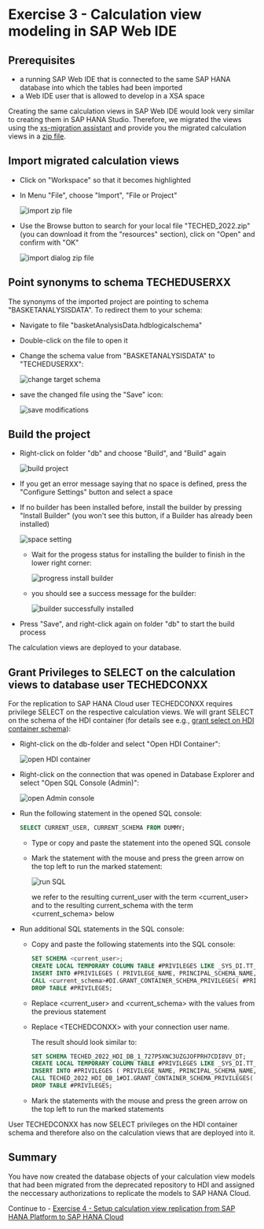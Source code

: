 # Exercise 3 - Calculation view modeling in SAP Web IDE

## Prerequisites

- a running SAP Web IDE that is connected to the same SAP HANA database into which the tables had been imported
- a Web IDE user that is allowed to develop in a XSA space

Creating the same calculation views in SAP Web IDE would look very similar to creating them in SAP HANA Studio. Therefore, we migrated the views using the [xs-migration assistant](https://help.sap.com/docs/SAP_HANA_PLATFORM/58d81eb4c9bc4899ba972c9fe7a1a115/5775fac4200441589c12a5421d0bcb1e.html) and provide you the migrated calculation views in a [zip file](/exercises/resources/TECHED_2022.zip).

## Import migrated calculation views

- Click on "Workspace" so that it becomes highlighted

- In Menu "File", choose "Import", "File or Project"

    ![import zip file](./images/importZip.png)

- Use the Browse button to search for your local file "TECHED_2022.zip" (you can download it from the "resources" section), click on "Open" and confirm with "OK"

    ![import dialog zip file](./images/importDialogZip.png)

## Point synonyms to schema TECHEDUSERXX

The synonyms of the imported project are pointing to schema "BASKETANALYSISDATA". To redirect them to your schema:

- Navigate to file "basketAnalysisData.hdblogicalschema"
- Double-click on the file to open it
- Change the schema value from "BASKETANALYSISDATA" to "TECHEDUSERXX":

    ![change target schema](./images/changeTargetSchema.png)

- save the changed file using the "Save" icon:

    ![save modifications](./images/save.png)


## Build the project

- Right-click on folder "db" and choose "Build", and "Build" again

    ![build project](./images/buildProject.png)

- If you get an error message saying that no space is defined, press the "Configure Settings" button and select a space

- If no builder has been installed before, install the builder by pressing "Install Builder" (you won't see this button, if a Builder has already been installed)

    ![space setting](./images/spaceSetting.png)

    - Wait for the progess status for installing the builder to finish in the lower right corner:

        ![progress  install builder](./images/installBuilderProgressBar.png)

    - you should see a success message for the builder:

        ![builder successfully installed](./images/builderInstallSuccess.png)

- Press "Save", and right-click again on folder "db" to start the build process

The calculation views are deployed to your database.

## Grant Privileges to SELECT on the calculation views to database user TECHEDCONXX

For the replication to SAP HANA Cloud user TECHEDCONXX requires privilege SELECT on the respective calculation views. We will grant SELECT on the schema of the HDI container (for details see e.g., [grant select on HDI container schema](https://help.sap.com/docs/HANA_CLOUD_DATABASE/c2cc2e43458d4abda6788049c58143dc/14ccad20b2b64190b269a488e0f44cbc.html?locale=en-US)):

- Right-click on the db-folder and select "Open HDI Container":

    ![open HDI container](./images/openHDIContainer.png)

- Right-click on the connection that was opened in Database Explorer and select "Open SQL Console (Admin)":

    ![open Admin console](./images/openAsHDIAdmin.png)

- Run the following statement in the opened SQL console:

    ```SQL
    SELECT CURRENT_USER, CURRENT_SCHEMA FROM DUMMY;
    ```
    - Type or copy and paste the statement into the opened SQL console
    - Mark the statement with the mouse and press the green arrow on the top left to run the marked statement:

        ![run SQL](./images/runSQLStatement.png)

        we refer to the resulting current_user with the term \<current_user\> and to the resulting current_schema with the term \<current_schema\> below

- Run additional SQL statements in the SQL console:

    - Copy and paste the following statements into the SQL console:
        ```SQL
        SET SCHEMA <current_user>;
        CREATE LOCAL TEMPORARY COLUMN TABLE #PRIVILEGES LIKE _SYS_DI.TT_SCHEMA_PRIVILEGES; 
        INSERT INTO #PRIVILEGES ( PRIVILEGE_NAME, PRINCIPAL_SCHEMA_NAME, PRINCIPAL_NAME ) VALUES ( 'SELECT', '', '<TECHEDCONXX>' );
        CALL <current_schema>#DI.GRANT_CONTAINER_SCHEMA_PRIVILEGES( #PRIVILEGES, _SYS_DI.T_NO_PARAMETERS, ?, ?, ?);
        DROP TABLE #PRIVILEGES;
        ```

    - Replace \<current_user\> and \<current_schema\> with the values from the previous statement

    - Replace \<TECHEDCONXX\> with your connection user name. 

        The result should look similar to:
            
        ```SQL
        SET SCHEMA TECHED_2022_HDI_DB_1_727P5XNC3UZGJOFPRH7CDI8VV_DT;
        CREATE LOCAL TEMPORARY COLUMN TABLE #PRIVILEGES LIKE _SYS_DI.TT_SCHEMA_PRIVILEGES; 
        INSERT INTO #PRIVILEGES ( PRIVILEGE_NAME, PRINCIPAL_SCHEMA_NAME, PRINCIPAL_NAME ) VALUES ( 'SELECT', '', 'TECHEDCONXX' );
        CALL TECHED_2022_HDI_DB_1#DI.GRANT_CONTAINER_SCHEMA_PRIVILEGES( #PRIVILEGES, _SYS_DI.T_NO_PARAMETERS, ?, ?, ?);
        DROP TABLE #PRIVILEGES;
        ```
    - Mark the statements with the mouse and press the green arrow on the top left to run the marked statements

User TECHEDCONXX has now SELECT privileges on the HDI container schema and therefore also on the calculation views that are deployed into it.

## Summary
You have now created the database objects of your calculation view models that had been migrated from the deprecated repository to HDI and assigned the neccessary authorizations to replicate the models to SAP HANA Cloud.

Continue to - [Exercise 4 - Setup calculation view replication from SAP HANA Platform to SAP HANA Cloud](/exercises/Exercise_4_Replicate_Calcview)